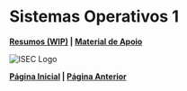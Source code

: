 # Sistemas Operativos 1

**[Resumos (WIP)](#) | [Material de Apoio](https://github.com/TheForgottened/licenciatura-engenharia-informatica/tree/SO1-20-21)**

![ISEC Logo](https://moodle.isec.pt/moodle/pluginfile.php/1/theme_adaptable/logo/1581343866/logo.png)

**[Página Inicial](../../../index.md) | [Página Anterior](../1stSemester.md)**